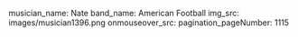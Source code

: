 musician_name: Nate
band_name: American Football
img_src: images/musician1396.png
onmouseover_src: 
pagination_pageNumber: 1115
